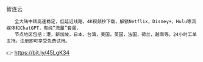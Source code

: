 智连云

       全大陆中转高速稳定，低延迟线路，4K视频秒下载，解锁Netflix，Disney+，Hulu等流媒体和ChatGPT，有纯“流量”套餐，
       节点地区包括：港，新加坡，日本，台湾，美国，英国，法国，荷兰，越南等。24小时工单支持。注册即可享受免费试用。

👉 https://bit.ly/45LgK34
